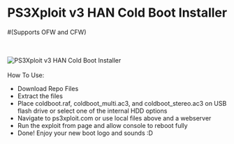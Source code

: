 # PS3Xploit v3 HAN Cold Boot Installer

#(Supports OFW and CFW)

<br/><br/>
![PS3Xploit v3 HAN Cold Boot Installer](https://i.imgur.com/e3GsLkU.png)
<br/><br/>
How To Use:

* Download Repo Files
* Extract the files
* Place coldboot.raf, coldboot_multi.ac3, and coldboot_stereo.ac3 on USB flash drive or select one of the internal HDD options
* Navigate to ps3xploit.com or use local files above and a webserver
* Run the exploit from page and allow console to reboot fully
* Done! Enjoy your new boot logo and sounds :D
